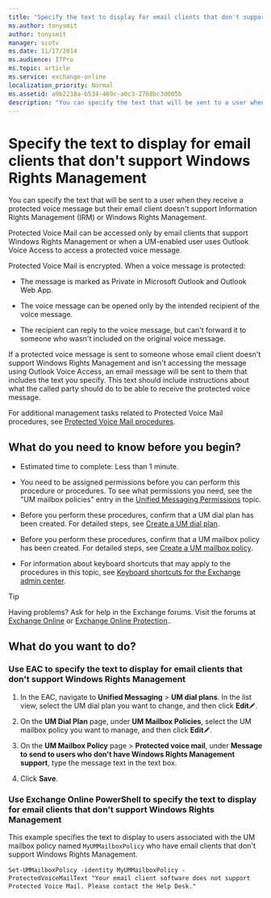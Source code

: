 ```yaml
---
title: "Specify the text to display for email clients that don't support Windows Rights Management"
ms.author: tonysmit
author: tonysmit
manager: scotv
ms.date: 11/17/2014
ms.audience: ITPro
ms.topic: article
ms.service: exchange-online
localization_priority: Normal
ms.assetid: a9b2238a-b534-469c-a0c3-2768bc3d005b
description: "You can specify the text that will be sent to a user when they receive a protected voice message but their email client doesn't support Information Rights Management (IRM) or Windows Rights Management."
---
```


# Specify the text to display for email clients that don't support Windows Rights Management

You can specify the text that will be sent to a user when they receive a protected voice message but their email client doesn't support Information Rights Management (IRM) or Windows Rights Management.
  
Protected Voice Mail can be accessed only by email clients that support Windows Rights Management or when a UM-enabled user uses Outlook Voice Access to access a protected voice message.
  
Protected Voice Mail is encrypted. When a voice message is protected:
  
- The message is marked as Private in Microsoft Outlook and Outlook Web App. 
    
- The voice message can be opened only by the intended recipient of the voice message.
    
- The recipient can reply to the voice message, but can't forward it to someone who wasn't included on the original voice message.
    
If a protected voice message is sent to someone whose email client doesn't support Windows Rights Management and isn't accessing the message using Outlook Voice Access, an email message will be sent to them that includes the text you specify. This text should include instructions about what the called party should do to be able to receive the protected voice message.
  
For additional management tasks related to Protected Voice Mail procedures, see [Protected Voice Mail procedures](protected-voice-mail-procedures.md).
  
## What do you need to know before you begin?

- Estimated time to complete: Less than 1 minute.
    
- You need to be assigned permissions before you can perform this procedure or procedures. To see what permissions you need, see the "UM mailbox policies" entry in the [Unified Messaging Permissions](https://technet.microsoft.com/library/d326c3bc-8f33-434a-bf02-a83cc26a5498.aspx) topic. 
    
- Before you perform these procedures, confirm that a UM dial plan has been created. For detailed steps, see [Create a UM dial plan](../../voice-mail-unified-messaging/connect-voice-mail-system/create-um-dial-plan.md).
    
- Before you perform these procedures, confirm that a UM mailbox policy has been created. For detailed steps, see [Create a UM mailbox policy](../../voice-mail-unified-messaging/set-up-voice-mail/create-um-mailbox-policy.md).
    
- For information about keyboard shortcuts that may apply to the procedures in this topic, see [Keyboard shortcuts for the Exchange admin center](../../accessibility/keyboard-shortcuts-in-admin-center.md).
    
> [!TIP]
> Having problems? Ask for help in the Exchange forums. Visit the forums at [Exchange Online](https://go.microsoft.com/fwlink/p/?linkId=267542) or [Exchange Online Protection](https://go.microsoft.com/fwlink/p/?linkId=285351).. 
  
## What do you want to do?

### Use EAC to specify the text to display for email clients that don't support Windows Rights Management

1. In the EAC, navigate to **Unified Messaging** \> **UM dial plans**. In the list view, select the UM dial plan you want to change, and then click **Edit**![Edit icon](../../media/ITPro_EAC_EditIcon.gif).
    
2. On the **UM Dial Plan** page, under **UM Mailbox Policies**, select the UM mailbox policy you want to manage, and then click **Edit**![Edit icon](../../media/ITPro_EAC_EditIcon.gif). 
    
3. On the **UM Mailbox Policy** page \> **Protected voice mail**, under **Message to send to users who don't have Windows Rights Management support**, type the message text in the text box.
    
4. Click **Save**.
    
### Use Exchange Online PowerShell to specify the text to display for email clients that don't support Windows Rights Management

This example specifies the text to display to users associated with the UM mailbox policy named `MyUMMailboxPolicy` who have email clients that don't support Windows Rights Management. 
  
```
Set-UMMailboxPolicy -identity MyUMMailboxPolicy -ProtectedVoiceMailText "Your email client software does not support Protected Voice Mail. Please contact the Help Desk."
```


